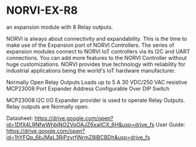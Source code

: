 # NORVI-EX-R8
an expansion module with 8 Relay outputs.

NORVI is always about connectivity and expandability. This is the time to make use of the Expansion port of NORVI Controllers. 
The series of expansion modules connect to NORVI IoT controllers via its I2C and UART connections. 
You can add more features to the NORVI Controller without huge customizations. 
NORVI provides true technology with reliability for industrial applications being the world's IoT hardware manufacturer.

Normally Open Relay Outputs
Loads up to 5 A 30 VDC/250 VAC resistive
MCP23008 Port Expander
Address Configurable Over DIP Switch

MCP23008 I2C I/O Expander provider is used to operate Relay Outputs. 
Relay outputs are Normally open.

Datasheet:   https://drive.google.com/open?id=1DfX4LRNfwWhbjNO2VqOAJZ6xajlCX_6H&usp=drive_fs
User Guide:  https://drive.google.com/open?id=1hYFQp_6bJMaL3RjPzyrfjNrmZ8IBCBDh&usp=drive_fs
